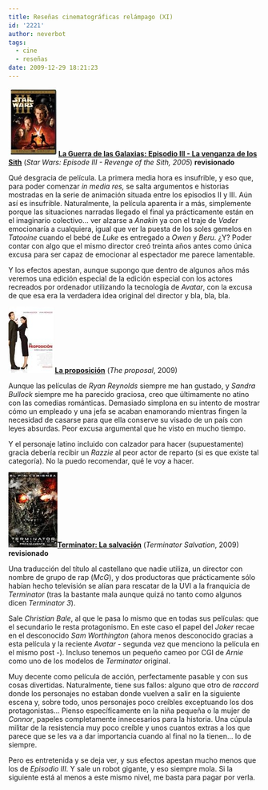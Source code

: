 ```yaml
---
title: Reseñas cinematográficas relámpago (XI)
id: '2221'
author: neverbot
tags:
  - cine
  - reseñas
date: 2009-12-29 18:21:23
---
```


**![200912291801.jpg](./resenas-cinematograficas-relampago-xi/200912291801.jpg)[La Guerra de las Galaxias: Episodio III - La venganza de los Sith](http://www.imdb.com/title/tt0121766/)** (_Star Wars: Episode III - Revenge of the Sith, 2005_) **revisionado**

Qué desgracia de película. La primera media hora es insufrible, y eso que, para poder comenzar _in media res,_ se salta argumentos e historias mostradas en la serie de animación situada entre los episodios II y III. Aún así es insufrible. Naturalmente, la película aparenta ir a más, simplemente porque las situaciones narradas llegado el final ya prácticamente están en el imaginario colectivo... ver alzarse a _Anakin_ ya con el traje de _Vader_ emocionaría a cualquiera, igual que ver la puesta de los soles gemelos en _Tatooine_ cuando el bebé de _Luke_ es entregado a _Owen_ y _Beru_. ¿Y? Poder contar con algo que el mismo director creó treinta años antes como única excusa para ser capaz de emocionar al espectador me parece lamentable.

Y los efectos apestan, aunque supongo que dentro de algunos años más veremos una edición especial de la edición especial con los actores recreados por ordenador utilizando la tecnología de _Avatar_, con la excusa de que esa era la verdadera idea original del director y bla, bla, bla.

**![200912291804.jpg](./resenas-cinematograficas-relampago-xi/200912291804.jpg)[La proposición](http://www.imdb.com/title/tt1041829/)** (_The proposal_, 2009)

Aunque las películas de _Ryan Reynolds_ siempre me han gustado, y _Sandra Bullock_ siempre me ha parecido graciosa, creo que últimamente no atino con las comedias románticas. Demasiado simplona en su intento de mostrar cómo un empleado y una jefa se acaban enamorando mientras fingen la necesidad de casarse para que ella conserve su visado de un país con leyes absurdas. Peor excusa argumental que he visto en mucho tiempo.

Y el personaje latino incluido con calzador para hacer (supuestamente) gracia debería recibir un _Razzie_ al peor actor de reparto (si es que existe tal categoría). No la puedo recomendar, qué le voy a hacer.

**![200912291809.jpg](./resenas-cinematograficas-relampago-xi/200912291809.jpg)[Terminator: La salvación](http://www.imdb.com/title/tt0438488/)** (_Terminator Salvation_, 2009) **revisionado**

Una traducción del título al castellano que nadie utiliza, un director con nombre de grupo de rap (_McG_), y dos productoras que prácticamente sólo habían hecho televisión se alían para rescatar de la UVI a la franquicia de _Terminator_ (tras la bastante mala aunque quizá no tanto como algunos dicen _Terminator 3_).

Sale _Christian Bale_, al que le pasa lo mismo que en todas sus películas: que el secundario le resta protagonismo. En este caso el papel del _Joker_ recae en el desconocido _Sam Worthington_ (ahora menos desconocido gracias a esta película y la reciente _Avatar_ - segunda vez que menciono la película en el mismo post -). Incluso tenemos un pequeño cameo por CGI de _Arnie_ como uno de los modelos de _Terminator_ original.

Muy decente como película de acción, perfectamente pasable y con sus cosas divertidas. Naturalmente, tiene sus fallos: alguno que otro de _raccord_ donde los personajes no estaban donde vuelven a salir en la siguiente escena y, sobre todo, unos personajes poco creíbles exceptuando los dos protagonistas... Pienso específicamente en la niña pequeña o la mujer de _Connor_, papeles completamente innecesarios para la historia. Una cúpula militar de la resistencia muy poco creíble y unos cuantos extras a los que parece que se les va a dar importancia cuando al final no la tienen... lo de siempre.

Pero es entretenida y se deja ver, y sus efectos apestan mucho menos que los de _Episodio III_. Y sale un robot gigante, y eso siempre mola. Si la siguiente está al menos a este mismo nivel, me basta para pagar por verla.